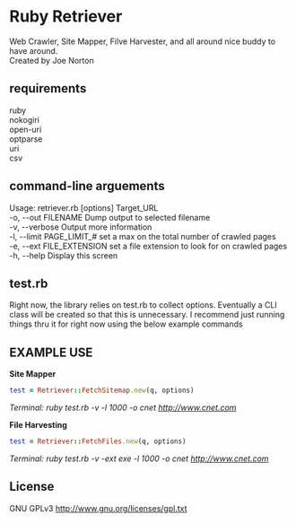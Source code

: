 Ruby Retriever  
==============

Web Crawler, Site Mapper, Filve Harvester, and all around nice buddy to have around.  
Created by Joe Norton  

requirements
------------
ruby  
nokogiri  
open-uri  
optparse  
uri  
csv  
  
command-line arguements
-----------------------
Usage: retriever.rb [options] Target_URL  
    -o, --out FILENAME               Dump output to selected filename  
    -v, --verbose                    Output more information  
    -l, --limit PAGE_LIMIT_#         set a max on the total number of crawled pages  
    -e, --ext FILE_EXTENSION         set a file extension to look for on crawled pages  
    -h, --help                       Display this screen  
  
test.rb
-------
Right now, the library relies on test.rb to collect options. Eventually a CLI class will be created so that this is unnecessary. I recommend just running things thru it for right now using the below example commands  
  
EXAMPLE USE  
-----------
   
 **Site Mapper**  
 ```ruby
 test = Retriever::FetchSitemap.new(q, options)
 ```  
 *Terminal:  ruby test.rb -v -l 1000 -o cnet http://www.cnet.com*  
  
  
 **File Harvesting**  
```ruby
test = Retriever::FetchFiles.new(q, options)
```  
*Terminal:  ruby test.rb -v -ext exe -l 1000 -o cnet http://www.cnet.com*  
  
License
-------
GNU GPLv3 http://www.gnu.org/licenses/gpl.txt
